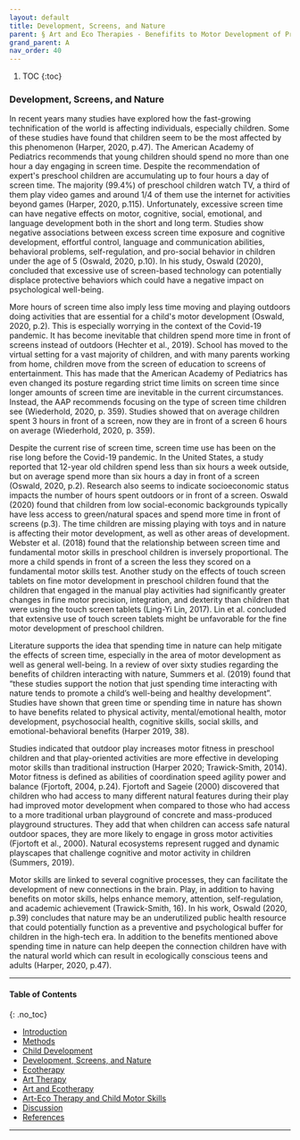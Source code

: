 ```yaml
---
layout: default
title: Development, Screens, and Nature
parent: § Art and Eco Therapies - Benefifits to Motor Development of Preschool-Age Children in the Screen Era  
grand_parent: A 
nav_order: 40
---
```

<style>
.dont-break-out {
  /* These are technically the same, but use both */
  overflow-wrap: break-word;
  word-wrap: break-word;

  -ms-word-break: break-all;
  /* This is the dangerous one in WebKit, as it breaks things wherever */
  word-break: break-all;
  /* Instead use this non-standard one: */
  word-break: break-word;
}

.youtube-container {
    position: relative;
    width: 100%;
    height: 0;
    padding-bottom: 56.25%;
}
.youtube-video {
    position: absolute;
    top: 0;
    left: 0;
    width: 100%;
    height: 100%;
}

</style>

<div class="dont-break-out" markdown="1">

1. TOC
{:toc}

### Development, Screens, and Nature
In recent years many studies have explored how the fast-growing technification of the world is affecting individuals, especially children. Some of these studies have found that children seem to be the most affected by this phenomenon (Harper, 2020, p.47). The American Academy of Pediatrics recommends that young children should spend no more than one hour a day engaging in screen time. Despite the recommendation of expert's preschool children are accumulating up to four hours a day of screen time. The majority (99.4%) of preschool children watch TV, a third of them play video games and around 1/4 of them use the internet for activities beyond games (Harper, 2020, p.115). Unfortunately, excessive screen time can have negative effects on motor, cognitive, social, emotional, and language development both in the short and long term. Studies show negative associations between excess screen time exposure and cognitive development, effortful control, language and communication abilities, behavioral problems, self-regulation, and pro-social behavior in children under the age of 5 (Oswald, 2020, p.10). In his study, Oswald (2020), concluded that excessive use of screen-based technology can potentially displace protective behaviors which could have a negative impact on psychological well-being.

More hours of screen time also imply less time moving and playing outdoors doing activities that are essential for a child's motor development (Oswald, 2020, p.2). This is especially worrying in the context of the Covid-19 pandemic. It has become inevitable that children spend more time in front of screens instead of outdoors (Hechter et al., 2019). School has moved to the virtual setting for a vast majority of children, and with many parents working from home, children move from the screen of education to screens of entertainment. This has made that the American Academy of Pediatrics has even changed its posture regarding strict time limits on screen time since longer amounts of screen time are inevitable in the current circumstances. Instead, the AAP recommends focusing on the type of screen time children see (Wiederhold, 2020, p. 359). Studies showed that on average children spent 3 hours in front of a screen, now they are in front of a screen 6 hours on average (Wiederhold, 2020, p. 359).

Despite the current rise of screen time, screen time use has been on the rise long before the Covid-19 pandemic. In the United States, a study reported that 12-year old children spend less than six hours a week outside, but on average spend more than six hours a day in front of a screen (Oswald, 2020, p.2). Research also seems to indicate socioeconomic status impacts the number of hours spent outdoors or in front of a screen. Oswald (2020) found that children from low social-economic backgrounds typically have less access to green/natural spaces and spend more time in front of screens (p.3). The time children are missing playing with toys and in nature is affecting their motor development, as well as other areas of development. Webster et al. (2018) found that the relationship between screen time and fundamental motor skills in preschool children is inversely proportional. The more a child spends in front of a screen the less they scored on a fundamental motor skills test. Another study on the effects of touch screen tablets on fine motor development in preschool children found that the children that engaged in the manual play activities had significantly greater changes in fine motor precision, integration, and dexterity than children that were using the touch screen tablets (Ling-Yi Lin, 2017). Lin et al. concluded that extensive use of touch screen tablets might be unfavorable for the fine motor development of preschool children.

Literature supports the idea that spending time in nature can help mitigate the effects of screen time, especially in the area of motor development as well as general well-being. In a review of over sixty studies regarding the benefits of children interacting with nature, Summers et al. (2019) found that “these studies support the notion that just spending time interacting with nature tends to promote a child’s well-being and healthy development”. Studies have shown that green time or spending time in nature has shown to have benefits related to physical activity, mental/emotional health, motor development, psychosocial health, cognitive skills, social skills, and emotional-behavioral benefits (Harper 2019, 38).

Studies indicated that outdoor play increases motor fitness in preschool children and that play-oriented activities are more effective in developing motor skills than traditional instruction (Harper 2020; Trawick-Smith, 2014). Motor fitness is defined as abilities of coordination speed agility power and balance (Fjortoft, 2004, p.24). Fjortoft and Sageie (2000) discovered that children who had access to many different natural features during their play had improved motor development when compared to those who had access to a more traditional urban playground of concrete and mass-produced playground structures. They add that when children can access safe natural outdoor spaces, they are more likely to engage in gross motor activities (Fjortoft et al., 2000). Natural ecosystems represent rugged and dynamic playscapes that challenge cognitive and motor activity in children (Summers, 2019).

Motor skills are linked to several cognitive processes, they can facilitate the development of new connections in the brain. Play, in addition to having benefits on motor skills, helps enhance memory, attention, self-regulation, and academic achievement (Trawick-Smith, 16). In his work, Oswald (2020, p.39) concludes that nature may be an underutilized public health resource that could potentially function as a preventive and psychological buffer for children in the high-tech era. In addition to the benefits mentioned above spending time in nature can help deepen the connection children have with the natural world which can result in ecologically conscious teens and adults (Harper, 2020, p.47).

***

#### Table of Contents
{: .no_toc}

<ul><li> <a href="/docs/children/art-and-eco-therapies-benefits-to-motor-development-of-preschool-age-children-in-the-screen-era-1/">Introduction</a></li><li> <a href="/docs/children/art-and-eco-therapies-benefits-to-motor-development-of-preschool-age-children-in-the-screen-era-2/">Methods</a></li><li> <a href="/docs/children/art-and-eco-therapies-benefits-to-motor-development-of-preschool-age-children-in-the-screen-era-3/">Child Development</a></li><li> <a href="/docs/children/art-and-eco-therapies-benefits-to-motor-development-of-preschool-age-children-in-the-screen-era-4/">Development, Screens, and Nature</a></li><li> <a href="/docs/children/art-and-eco-therapies-benefits-to-motor-development-of-preschool-age-children-in-the-screen-era-5/">Ecotherapy</a></li><li> <a href="/docs/children/art-and-eco-therapies-benefits-to-motor-development-of-preschool-age-children-in-the-screen-era-6/">Art Therapy</a></li><li> <a href="/docs/children/art-and-eco-therapies-benefits-to-motor-development-of-preschool-age-children-in-the-screen-era-7/">Art and Ecotherapy</a></li><li> <a href="/docs/children/art-and-eco-therapies-benefits-to-motor-development-of-preschool-age-children-in-the-screen-era-8/">Art-Eco Therapy and Child Motor Skills</a></li><li> <a href="/docs/children/art-and-eco-therapies-benefits-to-motor-development-of-preschool-age-children-in-the-screen-era-9/">Discussion</a></li><li> <a href="/docs/children/art-and-eco-therapies-benefits-to-motor-development-of-preschool-age-children-in-the-screen-era-10/">References</a></li></ul>

***

</div>
